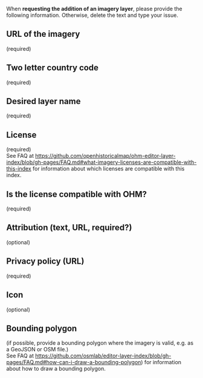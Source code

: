 When **requesting the addition of an imagery layer**, please provide the following information. Otherwise, delete the text and type your issue.

## URL of the imagery
(required)

## Two letter country code
(required)

## Desired layer name
(required)

## License
(required)<br/>
See FAQ at https://github.com/openhistoricalmap/ohm-editor-layer-index/blob/gh-pages/FAQ.md#what-imagery-licenses-are-compatible-with-this-index for information
about which licenses are compatible with this index.

## Is the license compatible with OHM?
(required)

## Attribution (text, URL, required?)
(optional)

## Privacy policy (URL)
(required)

## Icon
(optional)

## Bounding polygon
(if possible, provide a bounding polygon where the imagery is valid, e.g. as a GeoJSON or OSM file.)<br/>
See FAQ at https://github.com/osmlab/editor-layer-index/blob/gh-pages/FAQ.md#how-can-i-draw-a-bounding-polygon) for information about how to draw a bounding polygon.
